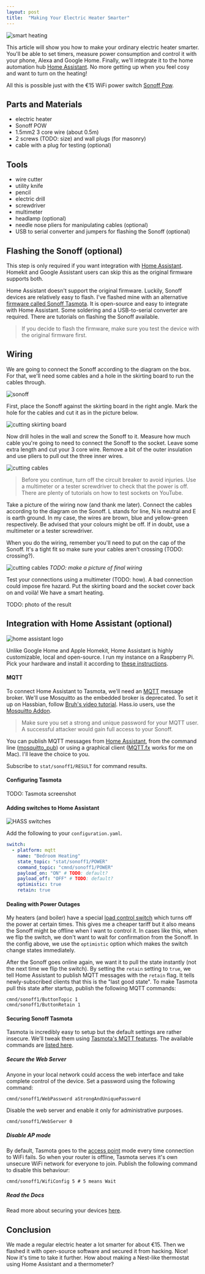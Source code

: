 ```yaml
---
layout: post
title:  "Making Your Electric Heater Smarter"
---
```


![smart heating](/assets/heating/heating.jpg)

This article will show you how to make your ordinary electric heater smarter. You'll be able to set timers, measure power consumption and control it with your phone, Alexa and Google Home. Finally, we'll integrate it to the home automation hub [Home Assistant](https://www.home-assistant.io/). No more getting up when you feel cosy and want to turn on the heating!

All this is possible just with the €15 WiFi power switch [Sonoff Pow](https://www.itead.cc/sonoff-pow-r2.html).

## Parts and Materials

- electric heater
- Sonoff POW
- 1.5mm2 3 core wire (about 0.5m)
- 2 screws (TODO: size) and wall plugs (for masonry)
- cable with a plug for testing (optional)

## Tools

- wire cutter
- utility knife
- pencil
- electric drill
- screwdriver
- multimeter
- headlamp (optional)
- needle nose pliers for manipulating cables (optional)
- USB to serial converter and jumpers for flashing the Sonoff (optional)

## Flashing the Sonoff (optional)

This step is only required if you want integration with [Home Assistant](https://www.home-assistant.io). Homekit and Google Assistant users can skip this as the original firmware supports both.

Home Assistant doesn't support the original firmware. Luckily, Sonoff devices are relatively easy to flash. I've flashed mine with an alternative [firmware called Sonoff Tasmota](https://github.com/arendst/Sonoff-Tasmota). It is open-source and easy to integrate with Home Assistant. Some soldering and a USB-to-serial converter are required. There are tutorials on flashing the Sonoff available.

> If you decide to flash the firmware, make sure you test the device with the original firmware first.

## Wiring

We are going to connect the Sonoff according to the diagram on the box. For that, we'll need some cables and a hole in the skirting board to run the cables through.

![sonoff](/assets/heating/sonoff_diagram.png)

First, place the Sonoff against the skirting board in the right angle. Mark the hole for the cables and cut it as in the picture below.

![cutting skirting board](/assets/heating/cutting_skirting_board.png)

Now drill holes in the wall and screw the Sonoff to it. Measure how much cable you're going to need to connect the Sonoff to the socket. Leave some extra length and cut your 3 core wire. Remove a bit of the outer insulation and use pliers to pull out the three inner wires.

![cutting cables](/assets/heating/cutting_cables.jpg)

> Before you continue, turn off the circuit breaker to avoid injuries. Use a multimeter or a tester screwdriver to check that the power is off. There are plenty of tutorials on how to test sockets on YouTube.

Take a picture of the wiring now (and thank me later). Connect the cables according to the diagram on the Sonoff. L stands for line, N is neutral and E is earth ground. In my case, the wires are brown, blue and yellow-green respectively. Be advised that your colours might be off. If in doubt, use a multimeter or a tester screwdriver.

When you do the wiring, remember you'll need to put on the cap of the Sonoff. It's a tight fit so make sure your cables aren't crossing (TODO: crossing?).

![cutting cables](/assets/heating/wiring.png)
*TODO: make a picture of final wiring*

Test your connections using a multimeter (TODO: how). A bad connection could impose fire hazard. Put the skirting board and the socket cover back on and voilà! We have a smart heating.

TODO: photo of the result

## Integration with Home Assistant (optional)


![home assistant logo](/assets/heating/ha_logo.png)

Unlike Google Home and Apple Homekit, Home Assistant is highly customizable, local and open-source. I run my instance on a Raspberry Pi. Pick your hardware and install it according to [these instructions](https://www.home-assistant.io/getting-started/).

#### MQTT

To connect Home Assistant to Tasmota, we'll need an [MQTT](https://www.home-assistant.io/components/mqtt/) message broker. We'll use Mosquitto as the embedded broker is deprecated. To set it up on Hassbian, follow [Bruh's video tutorial](https://youtu.be/AsDHEDbyLfg). Hass.io users, use the [Mosquitto Addon](https://www.home-assistant.io/addons/mosquitto/).

> Make sure you set a strong and unique password for your MQTT user. A successful attacker would gain full access to your Sonoff.

You can publish MQTT messages from [Home Assistant](https://www.home-assistant.io/docs/mqtt/service/), from the command line ([mosquitto_pub](https://mosquitto.org/man/mosquitto_pub-1.html)) or using a graphical client ([MQTT.fx](https://mqttfx.jensd.de) works for me on Mac). I'll leave the choice to you.

Subscribe to `stat/sonoff1/RESULT` for command results.

#### Configuring Tasmota

TODO: Tasmota screenshot

#### Adding switches to Home Assistant

![HASS switches](/assets/heating/heating_switches.png)

Add the following to your `configuration.yaml`.

``` yaml
switch:
  - platform: mqtt
    name: "Bedroom Heating"
    state_topic: "stat/sonoff1/POWER"
    command_topic: "cmnd/sonoff1/POWER"
    payload_on: "ON" # TODO: default?
    payload_off: "OFF" # TODO: default?
    optimistic: true
    retain: true
```

#### Dealing with Power Outages

My heaters (and boiler) have a special [load control switch](https://en.wikipedia.org/wiki/Demand_response) which turns off the power at certain times. This gives me a cheaper tariff but it also means the Sonoff might be offline when I want to control it. In cases like this, when we flip the switch, we don't want to wait for confirmation from the Sonoff. In the config above, we use the `optimistic` option which makes the switch change states immediately.

After the Sonoff goes online again, we want it to pull the state instantly (not the next time we flip the switch). By setting the `retain` setting to `true`, we tell Home Assistant to publish MQTT messages with the `retain` flag. It tells newly-subscribed clients that this is the "last good state". To make Tasmota pull this state after startup, publish the following MQTT commands:

```
cmnd/sonoff1/ButtonTopic 1
cmnd/sonoff1/ButtonRetain 1
```

#### Securing Sonoff Tasmota

Tasmota is incredibly easy to setup but the default settings are rather insecure. We'll tweak them using [Tasmota's MQTT features](https://github.com/arendst/Sonoff-Tasmota/wiki/MQTT-Features). The available commands are [listed here](https://github.com/arendst/Sonoff-Tasmota/wiki/Commands#mqtt).

##### Secure the Web Server

Anyone in your local network could access the web interface and take complete control of the device. Set a password using the following command:

`cmnd/sonoff1/WebPassword aStrongAndUniquePassword`

Disable the web server and enable it only for administrative purposes.

`cmnd/sonoff1/WebServer 0`

##### Disable AP mode

By default, Tasmota goes to the [access point](https://en.wikipedia.org/wiki/Wireless_access_point) mode every time connection to WiFi fails. So when your router is offline, Tasmota serves it's own unsecure WiFi network for everyone to join. Publish the following command to disable this behaviour:

`cmnd/sonoff1/WifiConfig 5 # 5 means Wait`

##### Read the Docs

Read more about securing your devices [here](https://github.com/arendst/Sonoff-Tasmota/wiki/Securing-your-IoT-from-hacking).

## Conclusion

We made a regular electric heater a lot smarter for about €15. Then we flashed it with open-source software and secured it from hacking. Nice! Now it's time to take it further. How about making a Nest-like thermostat using Home Assistant and a thermometer?
